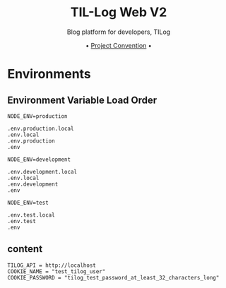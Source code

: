 <div align="center">

# TIL-Log Web V2

Blog platform for developers, TILog

•
[Project Convention](https://github.com/TIL-Log-lab/Tilog-web-node-v2/discussions/3) •

</div>

# Environments

## Environment Variable Load Order

```
NODE_ENV=production

.env.production.local
.env.local
.env.production
.env

NODE_ENV=development

.env.development.local
.env.local
.env.development
.env

NODE_ENV=test

.env.test.local
.env.test
.env
```

## content

```
TILOG_API = http://localhost
COOKIE_NAME = "test_tilog_user"
COOKIE_PASSWORD = "tilog_test_password_at_least_32_characters_long"

```
